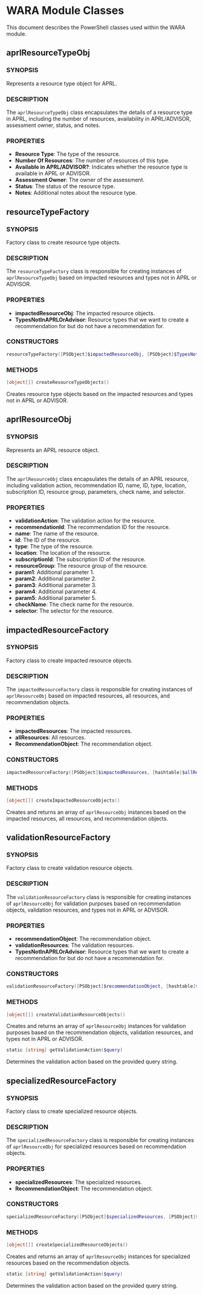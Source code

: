 ﻿# WARA Module Classes

This document describes the PowerShell classes used within the WARA module.

## aprlResourceTypeObj

### SYNOPSIS
Represents a resource type object for APRL.

### DESCRIPTION
The `aprlResourceTypeObj` class encapsulates the details of a resource type in APRL, including the number of resources, availability in APRL/ADVISOR, assessment owner, status, and notes.

### PROPERTIES

- **Resource Type**: The type of the resource.
- **Number Of Resources**: The number of resources of this type.
- **Available in APRL/ADVISOR?**: Indicates whether the resource type is available in APRL or ADVISOR.
- **Assessment Owner**: The owner of the assessment.
- **Status**: The status of the resource type.
- **Notes**: Additional notes about the resource type.

## resourceTypeFactory

### SYNOPSIS
Factory class to create resource type objects.

### DESCRIPTION
The `resourceTypeFactory` class is responsible for creating instances of `aprlResourceTypeObj` based on impacted resources and types not in APRL or ADVISOR.

### PROPERTIES

- **impactedResourceObj**: The impacted resource objects.
- **TypesNotInAPRLOrAdvisor**: Resource types that we want to create a recommendation for but do not have a recommendation for.

### CONSTRUCTORS
```powershell
resourceTypeFactory([PSObject]$impactedResourceObj, [PSObject]$TypesNotInAPRLOrAdvisor)
```

### METHODS
```powershell
[object[]] createResourceTypeObjects()
```

Creates resource type objects based on the impacted resources and types not in APRL or ADVISOR.

## aprlResourceObj

### SYNOPSIS
Represents an APRL resource object.

### DESCRIPTION
The `aprlResourceObj` class encapsulates the details of an APRL resource, including validation action, recommendation ID, name, ID, type, location, subscription ID, resource group, parameters, check name, and selector.

### PROPERTIES

- **validationAction**: The validation action for the resource.
- **recommendationId**: The recommendation ID for the resource.
- **name**: The name of the resource.
- **id**: The ID of the resource.
- **type**: The type of the resource.
- **location**: The location of the resource.
- **subscriptionId**: The subscription ID of the resource.
- **resourceGroup**: The resource group of the resource.
- **param1**: Additional parameter 1.
- **param2**: Additional parameter 2.
- **param3**: Additional parameter 3.
- **param4**: Additional parameter 4.
- **param5**: Additional parameter 5.
- **checkName**: The check name for the resource.
- **selector**: The selector for the resource.

## impactedResourceFactory

### SYNOPSIS
Factory class to create impacted resource objects.

### DESCRIPTION
The `impactedResourceFactory` class is responsible for creating instances of `aprlResourceObj` based on impacted resources, all resources, and recommendation objects.

### PROPERTIES

- **impactedResources**: The impacted resources.
- **allResources**: All resources.
- **RecommendationObject**: The recommendation object.

### CONSTRUCTORS
```powershell
impactedResourceFactory([PSObject]$impactedResources, [hashtable]$allResources, [hashtable]$RecommendationObject)
```

### METHODS
```powershell
[object[]] createImpactedResourceObjects()
```

Creates and returns an array of `aprlResourceObj` instances based on the impacted resources, all resources, and recommendation objects.

## validationResourceFactory

### SYNOPSIS
Factory class to create validation resource objects.

### DESCRIPTION
The `validationResourceFactory` class is responsible for creating instances of `aprlResourceObj` for validation purposes based on recommendation objects, validation resources, and types not in APRL or ADVISOR.

### PROPERTIES

- **recommendationObject**: The recommendation object.
- **validationResources**: The validation resources.
- **TypesNotInAPRLOrAdvisor**: Resource types that we want to create a recommendation for but do not have a recommendation for.

### CONSTRUCTORS
```powershell
validationResourceFactory([PSObject]$recommendationObject, [hashtable]$validationResources, [PSObject]$TypesNotInAPRLOrAdvisor)
```

### METHODS
```powershell
[object[]] createValidationResourceObjects()
```

Creates and returns an array of `aprlResourceObj` instances for validation purposes based on the recommendation objects, validation resources, and types not in APRL or ADVISOR.

```powershell
static [string] getValidationAction($query)
```

Determines the validation action based on the provided query string.

## specializedResourceFactory

### SYNOPSIS
Factory class to create specialized resource objects.

### DESCRIPTION
The `specializedResourceFactory` class is responsible for creating instances of `aprlResourceObj` for specialized resources based on recommendation objects.

### PROPERTIES

- **specializedResources**: The specialized resources.
- **RecommendationObject**: The recommendation object.

### CONSTRUCTORS
```powershell
specializedResourceFactory([PSObject]$specializedResources, [PSObject]$RecommendationObject)
```

### METHODS
```powershell
[object[]] createSpecializedResourceObjects()
```

Creates and returns an array of `aprlResourceObj` instances for specialized resources based on the recommendation objects.

```powershell
static [string] getValidationAction($query)
```

Determines the validation action based on the provided query string.
